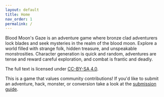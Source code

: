 ```yaml
---
layout: default
title: Home
nav_order: 1
permalink: /
---
```


Blood Moon's Gaze is an adventure game where bronze clad adventurers lock blades and seek mysteries in the realm of the blood moon. Explore a world filled with strange folk, hidden treasure, and unspeakable monstrosities. Character generation is quick and random, adventures are tense and reward careful exploration, and combat is frantic and deadly.

The full text is licensed under [CC-BY-SA 4.0](https://creativecommons.org/licenses/by-sa/4.0/).  

This is a game that values community contributions! If you'd like to submit an adventure, hack, monster, or conversion take a look at the [submission guide](/submissions/submission-guide).
